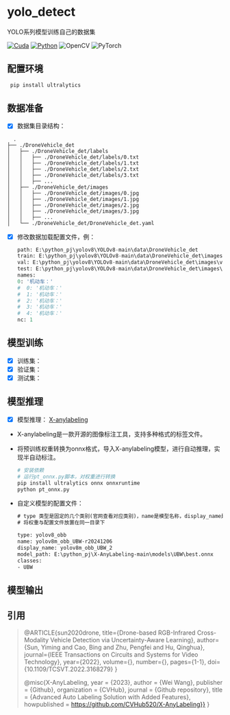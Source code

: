 # yolo_detect

YOLO系列模型训练自己的数据集

[![Cuda](https://img.shields.io/badge/CUDA-12.6-%2376B900?logo=nvidia)](https://developer.nvidia.com/cuda-toolkit-archive)  [![Python](https://img.shields.io/badge/Python-3.9-%2314354C?logo=python&logoColor=white)](https://www.python.org/downloads/)  ![OpenCV](https://img.shields.io/badge/OpenCV-4.10.0-orange.svg)  ![PyTorch](https://img.shields.io/badge/PyTorch-2.2.0-blue.svg)  

## 配置环境

``` python
 pip install ultralytics
```

## 数据准备

- [x] 数据集目录结构：

```text
  .
├── ./DroneVehicle_det
│   ├── ./DroneVehicle_det/labels
│   │   ├── ./DroneVehicle_det/labels/0.txt
│   │   ├── ./DroneVehicle_det/labels/1.txt
│   │   ├── ./DroneVehicle_det/labels/2.txt
│   │   ├── ./DroneVehicle_det/labels/3.txt
│   │   ├── ...
│   ├── ./DroneVehicle_det/images
│   │   ├── ./DroneVehicle_det/images/0.jpg
│   │   ├── ./DroneVehicle_det/images/1.jpg
│   │   ├── ./DroneVehicle_det/images/2.jpg
│   │   ├── ./DroneVehicle_det/images/3.jpg
│   │   ├── ...
│   └── ./DroneVehicle_det/DroneVehicle_det.yaml
```

- [x] 修改数据加载配置文件，例：

    ```python
    path: E:\python_pj\yolov8\YOLOv8-main\data\DroneVehicle_det
    train: E:\python_pj\yolov8\YOLOv8-main\data\DroneVehicle_det\images\train
    val: E:\python_pj\yolov8\YOLOv8-main\data\DroneVehicle_det\images\val
    test: E:\python_pj\yolov8\YOLOv8-main\data\DroneVehicle_det\images\test
    names:
    0: '机动车：'
    #  0: '机动车：'
    #  1: '机动车：'
    #  2: '机动车：'
    #  3: '机动车：'
    #  4: '机动车：'
    nc: 1

    ```

## 模型训练

- [x] 训练集：
- [x] 验证集：
- [x] 测试集：

## 模型推理

- [x] 模型推理：
[X-anylabeling](https://github.com/CVHub520/X-AnyLabeling)  

- X-anylabeling是一款开源的图像标注工具，支持多种格式的标签文件。
- 将预训练权重转换为onnx格式，导入X-anylabeling模型，进行自动推理，实现半自动标注。

    ```python
    # 安装依赖
    # 运行pt_onnx.py脚本，对权重进行转换
    pip install ultralytics onnx onnxruntime
    python pt_onnx.py
    ```

- 自定义模型的配置文件：

    ```txt
    # type 类型是固定的几个类别(官网查看对应类别)，name是模型名称，display_name是显示名称(找到模型的唯一标识符)
    # 将权重与配置文件放置在同一目录下

    type: yolov8_obb
    name: yolov8m_obb_UBW-r20241206
    display_name: yolov8m_obb_UBW_2
    model_path: E:\python_pj\X-AnyLabeling-main\models\UBW\best.onnx
    classes:
    - UBW
  
    ```

## 模型输出

## 引用

>@ARTICLE{sun2020drone,
  title={Drone-based RGB-Infrared Cross-Modality Vehicle Detection via Uncertainty-Aware Learning},
  author={Sun, Yiming and Cao, Bing and Zhu, Pengfei and Hu, Qinghua},
  journal={IEEE Transactions on Circuits and Systems for Video Technology},
  year={2022},
  volume={},
  number={},
  pages={1-1},
  doi={10.1109/TCSVT.2022.3168279}
}
>
>@misc{X-AnyLabeling,
  year = {2023},
  author = {Wei Wang},
  publisher = {Github},
  organization = {CVHub},
  journal = {Github repository},
  title = {Advanced Auto Labeling Solution with Added Features},
  howpublished = <https://github.com/CVHub520/X-AnyLabeling}}>
}
>
